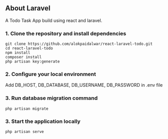 ## About Laravel

A Todo Task App build using react and laravel.

### 1. Clone the repository and install dependencies

```
git clone https://github.com/alokpaidalwar/react-laravel-todo.git
cd react-laravel-todo
npm install
composer install
php artisan key:generate
```

### 2. Configure your local environment

Add DB_HOST, DB_DATABASE, DB_USERNAME, DB_PASSWORD in .env file

### 3. Run database migration command

```
php artisan migrate
```

### 3. Start the application locally

```
php artisan serve
```

